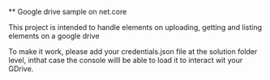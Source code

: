 ** Google drive sample on net.core

This project is intended to handle elements on uploading, getting and listing elements on a google drive

To make it work, please add your credentials.json file at the solution folder level, inthat case the console willl be able to load it to interact wit your GDrive.